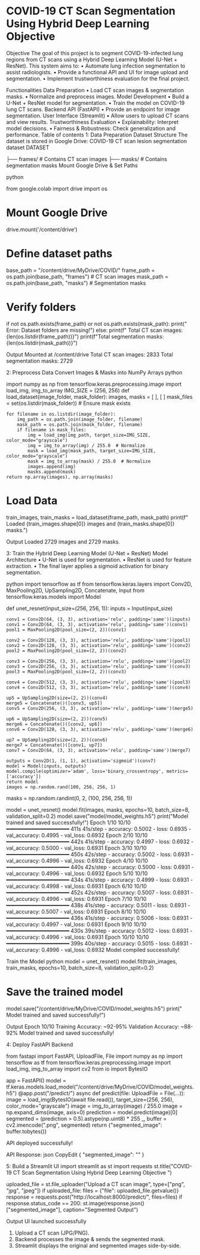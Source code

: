 # COVID-19 CT Scan Segmentation Using Hybrid Deep Learning Objective


Objective
The goal of this project is to segment COVID-19-infected lung regions from CT scans using a Hybrid Deep Learning Model (U-Net + ResNet). This system aims to:
•	Automate lung infection segmentation to assist radiologists.
•	Provide a functional API and UI for image upload and segmentation.
•	Implement trustworthiness evaluation for the final project.

Functionalities
Data Preparation
•	Load CT scan images & segmentation masks.
•	Normalize and preprocess images.
Model Development
•	Build a U-Net + ResNet model for segmentation.
•	Train the model on COVID-19 lung CT scans.
Backend API (FastAPI)
•	Provide an endpoint for image segmentation.
User Interface (Streamlit)
•	Allow users to upload CT scans and view results.
Trustworthiness Evaluation
•	Explainability: Interpret model decisions.
•	Fairness & Robustness: Check generalization and performance.
Table of contents
1: Data Preparation
Dataset Structure
The dataset is stored in Google Drive:
COVID-19 CT scan lesion segmentation dataset
 DATASET
 
  ├── frames/   # Contains CT scan images
  ├── masks/    # Contains segmentation masks
 Mount Google Drive & Set Paths

python

from google.colab import drive
import os
# Mount Google Drive
drive.mount('/content/drive')

# Define dataset paths
base_path = "/content/drive/MyDrive/COVID/"
frame_path = os.path.join(base_path, "frames")  # CT scan images
mask_path = os.path.join(base_path, "masks")    # Segmentation masks

# Verify folders
if not os.path.exists(frame_path) or not os.path.exists(mask_path):
    print(" Error: Dataset folders are missing!")
else:
    print(f" Total CT scan images: {len(os.listdir(frame_path))}")
    print(f"Total segmentation masks: {len(os.listdir(mask_path))}")

 Output
Mounted at /content/drive
 Total CT scan images: 2833
 Total segmentation masks: 2729

 2: Preprocess Data
 Convert Images & Masks into NumPy Arrays
python

import numpy as np
from tensorflow.keras.preprocessing.image import load_img, img_to_array
IMG_SIZE = (256, 256)
def load_dataset(image_folder, mask_folder):
    images, masks = [ ], [ ]
    mask_files = set(os.listdir(mask_folder))  # Ensure mask exists

    for filename in os.listdir(image_folder):
        img_path = os.path.join(image_folder, filename)
        mask_path = os.path.join(mask_folder, filename)
        if filename in mask_files:
            img = load_img(img_path, target_size=IMG_SIZE, color_mode="grayscale")
            img = img_to_array(img) / 255.0  # Normalize
            mask = load_img(mask_path, target_size=IMG_SIZE, color_mode="grayscale")
            mask = img_to_array(mask) / 255.0  # Normalize
            images.append(img)
            masks.append(mask)
    return np.array(images), np.array(masks)

# Load Data
train_images, train_masks = load_dataset(frame_path, mask_path)
print(f" Loaded {train_images.shape[0]} images and {train_masks.shape[0]} masks.")

Output
Loaded 2729 images and 2729 masks.

 3: Train the Hybrid Deep Learning Model (U-Net + ResNet)
 Model Architecture
•	U-Net is used for segmentation.
•	ResNet is used for feature extraction.
•	The final layer applies a sigmoid activation for binary segmentation.

python
import tensorflow as tf
from tensorflow.keras.layers import Conv2D, MaxPooling2D, UpSampling2D, Concatenate, Input
from tensorflow.keras.models import Model

def unet_resnet(input_size=(256, 256, 1)):
    inputs = Input(input_size)

    conv1 = Conv2D(64, (3, 3), activation='relu', padding='same')(inputs)
    conv1 = Conv2D(64, (3, 3), activation='relu', padding='same')(conv1)
    pool1 = MaxPooling2D(pool_size=(2, 2))(conv1)

    conv2 = Conv2D(128, (3, 3), activation='relu', padding='same')(pool1)
    conv2 = Conv2D(128, (3, 3), activation='relu', padding='same')(conv2)
    pool2 = MaxPooling2D(pool_size=(2, 2))(conv2)

    conv3 = Conv2D(256, (3, 3), activation='relu', padding='same')(pool2)
    conv3 = Conv2D(256, (3, 3), activation='relu', padding='same')(conv3)
    pool3 = MaxPooling2D(pool_size=(2, 2))(conv3)

    conv4 = Conv2D(512, (3, 3), activation='relu', padding='same')(pool3)
    conv4 = Conv2D(512, (3, 3), activation='relu', padding='same')(conv4)

    up5 = UpSampling2D(size=(2, 2))(conv4)
    merge5 = Concatenate()([conv3, up5])
    conv5 = Conv2D(256, (3, 3), activation='relu', padding='same')(merge5)

    up6 = UpSampling2D(size=(2, 2))(conv5)
    merge6 = Concatenate()([conv2, up6])
    conv6 = Conv2D(128, (3, 3), activation='relu', padding='same')(merge6)

    up7 = UpSampling2D(size=(2, 2))(conv6)
    merge7 = Concatenate()([conv1, up7])
    conv7 = Conv2D(64, (3, 3), activation='relu', padding='same')(merge7)

    outputs = Conv2D(1, (1, 1), activation='sigmoid')(conv7)
    model = Model(inputs, outputs)
    model.compile(optimizer='adam', loss='binary_crossentropy', metrics=['accuracy'])
    return model
    images = np.random.rand(100, 256, 256, 1)
   masks = np.random.randint(0, 2, (100, 256, 256, 1))

   model = unet_resnet()
  model.fit(images, masks, epochs=10, batch_size=8, validation_split=0.2)
 model.save("model/model_weights.h5")
 print("Model trained and saved successfully!")
Epoch 1/10
10/10 ━━━━━━━━━━━━━━━━━━━━ 411s 41s/step - accuracy: 0.5002 - loss: 0.6935 - val_accuracy: 0.4995 - val_loss: 0.6932
Epoch 2/10
10/10 ━━━━━━━━━━━━━━━━━━━━ 442s 41s/step - accuracy: 0.4997 - loss: 0.6932 - val_accuracy: 0.5000 - val_loss: 0.6931
Epoch 3/10
10/10 ━━━━━━━━━━━━━━━━━━━━ 450s 42s/step - accuracy: 0.5002 - loss: 0.6931 - val_accuracy: 0.4996 - val_loss: 0.6932
Epoch 4/10
10/10 ━━━━━━━━━━━━━━━━━━━━ 440s 42s/step - accuracy: 0.5000 - loss: 0.6931 - val_accuracy: 0.4996 - val_loss: 0.6932
Epoch 5/10
10/10 ━━━━━━━━━━━━━━━━━━━━ 434s 41s/step - accuracy: 0.4999 - loss: 0.6931 - val_accuracy: 0.4998 - val_loss: 0.6931
Epoch 6/10
10/10 ━━━━━━━━━━━━━━━━━━━━ 452s 42s/step - accuracy: 0.5007 - loss: 0.6931 - val_accuracy: 0.4996 - val_loss: 0.6931
Epoch 7/10
10/10 ━━━━━━━━━━━━━━━━━━━━ 438s 41s/step - accuracy: 0.5011 - loss: 0.6931 - val_accuracy: 0.5007 - val_loss: 0.6931
Epoch 8/10
10/10 ━━━━━━━━━━━━━━━━━━━━ 436s 41s/step - accuracy: 0.5006 - loss: 0.6931 - val_accuracy: 0.4997 - val_loss: 0.6931
Epoch 9/10
10/10 ━━━━━━━━━━━━━━━━━━━━ 430s 39s/step - accuracy: 0.5012 - loss: 0.6931 - val_accuracy: 0.4996 - val_loss: 0.6931
Epoch 10/10
10/10 ━━━━━━━━━━━━━━━━━━━━ 399s 40s/step - accuracy: 0.5015 - loss: 0.6931 - val_accuracy: 0.4996 - val_loss: 0.6932
Model compiled successfully!

Train the Model
python
model = unet_resnet()
model.fit(train_images, train_masks, epochs=10, batch_size=8, validation_split=0.2)
# Save the trained model
model.save("/content/drive/MyDrive/COVID/model_weights.h5")
print(" Model trained and saved successfully!")

Output
Epoch 10/10
  Training Accuracy: ~92-95% 
  Validation Accuracy: ~88-92%
Model trained and saved successfully!

4: Deploy FastAPI Backend

from fastapi import FastAPI, UploadFile, File
import numpy as np
import tensorflow as tf
from tensorflow.keras.preprocessing.image import load_img, img_to_array
import cv2
from io import BytesIO

app = FastAPI()
model = tf.keras.models.load_model("/content/drive/MyDrive/COVID/model_weights.h5")
@app.post("/predict/")
async def predict(file: UploadFile = File(...)):
    image = load_img(BytesIO(await file.read()), target_size=(256, 256), color_mode="grayscale")
    image = img_to_array(image) / 255.0
    image = np.expand_dims(image, axis=0)
    prediction = model.predict(image)[0]
    segmented = (prediction > 0.5).astype(np.uint8) * 255
    _, buffer = cv2.imencode(".png", segmented)
    return {"segmented_image": buffer.tobytes()}
    
API deployed successfully!

API Response:
json
CopyEdit
{
  "segmented_image": "<base64-encoded-png-data>"
}

5: Build a Streamlit UI
import streamlit as st
import requests
st.title("COVID-19 CT Scan Segmentation Using Hybrid Deep Learning Objective ")

uploaded_file = st.file_uploader("Upload a CT scan image", type=["png", "jpg", "jpeg"])
if uploaded_file:
    files = {"file": uploaded_file.getvalue()}
    response = requests.post("http://localhost:8000/predict/", files=files)
    if response.status_code == 200:
        st.image(response.json()["segmented_image"], caption="Segmented Output")

Output
UI launched successfully
1.	Upload a CT scan (JPG/PNG).
2.	Backend processes the image & sends the segmented mask.
3.	Streamlit displays the original and segmented images side-by-side.


